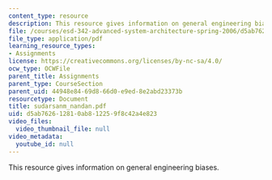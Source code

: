 ```yaml
---
content_type: resource
description: This resource gives information on general engineering biases.
file: /courses/esd-342-advanced-system-architecture-spring-2006/d5ab762612810ab812259f8c42a4e823_sudarsanm_nandan.pdf
file_type: application/pdf
learning_resource_types:
- Assignments
license: https://creativecommons.org/licenses/by-nc-sa/4.0/
ocw_type: OCWFile
parent_title: Assignments
parent_type: CourseSection
parent_uid: 44948e84-69d8-66d0-e9ed-8e2abd23373b
resourcetype: Document
title: sudarsanm_nandan.pdf
uid: d5ab7626-1281-0ab8-1225-9f8c42a4e823
video_files:
  video_thumbnail_file: null
video_metadata:
  youtube_id: null
---
```

This resource gives information on general engineering biases.